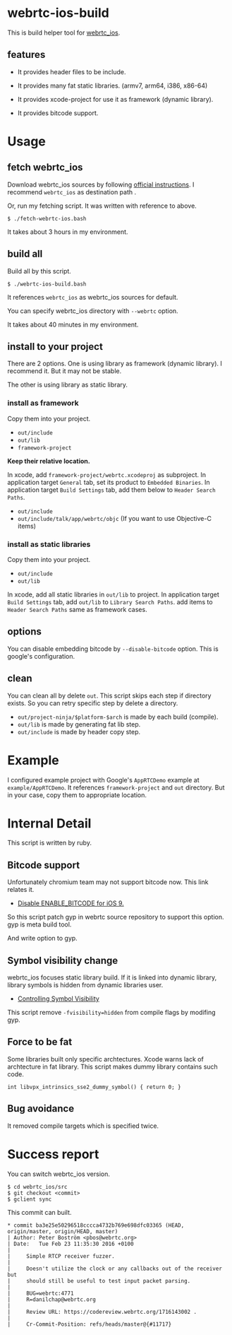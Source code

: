 # webrtc-ios-build

This is build helper tool for [webrtc_ios](https://webrtc.org/native-code/ios/).

## features

- It provides header files to be include.

- It provides many fat static libraries. (armv7, arm64, i386, x86-64)

- It provides xcode-project for use it as framework (dynamic library).

- It provides bitcode support.

# Usage

## fetch webrtc_ios

Download webrtc_ios sources by following [official instructions](https://webrtc.org/native-code/development/).
I recommend `webrtc_ios` as destination path .

Or, run my fetching script. It was written with reference to above.

```
$ ./fetch-webrtc-ios.bash
```

It takes about 3 hours in my environment.

## build all

Build all by this script.

```
$ ./webrtc-ios-build.bash
```

It references `webrtc_ios` as webrtc_ios sources for default.

You can specify webrtc_ios directory with `--webrtc` option.

It takes about 40 minutes in my environment.

## install to your project

There are 2 options.
One is using library as framework (dynamic library).
I recommend it. But it may not be stable.

The other is using library as static library.

### install as framework

Copy them into your project.

- `out/include`
- `out/lib`
- `framework-project`

**Keep their relative location.**

In xcode, add `framework-project/webrtc.xcodeproj` as subproject.
In application target `General` tab, set its product to `Embedded Binaries`.
In application target `Build Settings` tab, add them below to `Header Search Paths`.

- `out/include`
- `out/include/talk/app/webrtc/objc` (If you want to use Objective-C items)

### install as static libraries

Copy them into your project.

- `out/include`
- `out/lib`

In xcode, add all static libraries in `out/lib` to project.
In application target `Build Settings` tab,
add `out/lib` to `Library Search Paths`.
add items to `Header Search Paths` same as framework cases. 

## options

You can disable embedding bitcode by `--disable-bitcode` option.
This is google's configuration.

## clean

You can clean all by delete `out`.
This script skips each step if directory exists.
So you can retry specific step by delete a directory.

- `out/project-ninja/$platform-$arch` is made by each build (compile).
- `out/lib` is made by generating fat lib step.
- `out/include` is made by header copy step.

# Example

I configured example project with Google's `AppRTCDemo` example at `example/AppRTCDemo`.
It references `framework-project` and `out` directory.
But in your case, copy them to appropriate location.

# Internal Detail

This script is written by ruby.

## Bitcode support

Unfortunately chromium team may not support bitcode now.
This link relates it.

- [Disable ENABLE_BITCODE for iOS 9.](https://groups.google.com/a/chromium.org/forum/#!topic/chromium-reviews/MEca51xoey8)

So this script patch gyp in webrtc source repository to support this option.
gyp is meta build tool.

And write option to gyp.

## Symbol visibility change

webrtc_ios focuses static library build.
If it is linked into dynamic library,
library symbols is hidden from dynamic libraries user.

- [Controlling Symbol Visibility](https://developer.apple.com/library/mac/documentation/DeveloperTools/Conceptual/CppRuntimeEnv/Articles/SymbolVisibility.html)

This script remove `-fvisibility=hidden` from compile flags by modifing gyp.

## Force to be fat

Some libraries built only specific archtectures.
Xcode warns lack of archtecture in fat library.
This script makes dummy library contains such code.

```
int libvpx_intrinsics_sse2_dummy_symbol() { return 0; }
```

## Bug avoidance

It removed compile targets which is specified twice.

# Success report

You can switch webrtc_ios version.

```
$ cd webrtc_ios/src
$ git checkout <commit>
$ gclient sync
```

This commit can built.

```
* commit ba3e25e50296518cccca4732b769e698dfc03365 (HEAD, origin/master, origin/HEAD, master)
| Author: Peter Boström <pbos@webrtc.org>
| Date:   Tue Feb 23 11:35:30 2016 +0100
| 
|     Simple RTCP receiver fuzzer.
|     
|     Doesn't utilize the clock or any callbacks out of the receiver but
|     should still be useful to test input packet parsing.
|     
|     BUG=webrtc:4771
|     R=danilchap@webrtc.org
|     
|     Review URL: https://codereview.webrtc.org/1716143002 .
|     
|     Cr-Commit-Position: refs/heads/master@{#11717}
```




